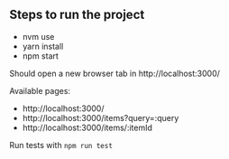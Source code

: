 ## Steps to run the project
* nvm use
* yarn install
* npm start

Should open a new browser tab in http://localhost:3000/

Available pages:
* http://localhost:3000/
* http://localhost:3000/items?query=:query
* http://localhost:3000/items/:itemId

Run tests with `npm run test`
